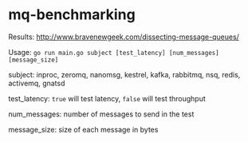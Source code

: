 mq-benchmarking
==========================

Results: http://www.bravenewgeek.com/dissecting-message-queues/

Usage: `go run main.go subject [test_latency] [num_messages] [message_size]`

subject: inproc, zeromq, nanomsg, kestrel, kafka, rabbitmq, nsq, redis, activemq, gnatsd

test_latency: `true` will test latency, `false` will test throughput

num_messages: number of messages to send in the test

message_size: size of each message in bytes
